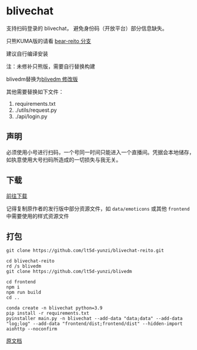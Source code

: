 # blivechat

支持扫码登录的 blivechat， 避免身份码（开放平台）部分信息缺失。

只熊KUMA版的请看 [bear-reito 分支](https://github.com/cnSchwarzer/blivechat-reito/tree/bear-reito)

建议自行编译安装

注：未修补只熊版，需要自行替换构建

blivedm替换为[blivedm 修改版](https://github.com/lt5d-yunzi/blivedm)

其他需要替换如下文件：

1. requirements.txt
2. ./utils/request.py 
3. ./api/login.py 

## 声明

必须使用小号进行扫码，一个号同一时间只能进入一个直播间。凭据会本地储存，如执意使用大号扫码所造成的一切损失与我无关。

## 下载

[前往下载](https://github.com/lt5d-yunzi/blivechat-reito/releases/tag/release)

记得复制原作者的发行版中部分资源文件，如 `data/emoticons` 或其他 `frontend` 中需要使用的样式资源文件

## 打包

```shell
git clone https://github.com/lt5d-yunzi/blivechat-reito.git

cd blivechat-reito
rd /s blivedm
git clone https://github.com/lt5d-yunzi/blivedm

cd frontend
npm i
npm run build
cd ..

conda create -n blivechat python=3.9
pip install -r requirements.txt
pyinstaller main.py -n blivechat --add-data "data;data" --add-data "log;log" --add-data "frontend/dist;frontend/dist" --hidden-import aiohttp --noconfirm
```


[原文档](https://github.com/xfgryujk/blivechat/blob/dev/README.md)
